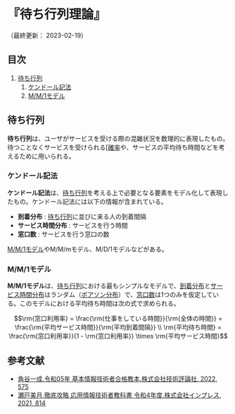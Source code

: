 # 『待ち行列理論』

（最終更新： 2023-02-19）


## 目次

1. [待ち行列](#待ち行列)
	1. [ケンドール記法](#ケンドール記法)
	1. [M/M/1モデル](#mm1モデル)


## 待ち行列

**待ち行列**は、ユーザがサービスを受ける際の混雑状況を数理的に表現したもの。待つことなくサービスを受けられる[[確率](./probability_and_statistics.md#確率)や、サービスの平均待ち時間などを考えるために用いられる。

### ケンドール記法

**ケンドール記法**は、[待ち行列](#待ち行列)を考える上で必要となる要素をモデル化して表現したもの。ケンドール記法には以下の情報が含まれている。

- **到着分布** : [待ち行列](#待ち行列)に並びに来る人の到着間隔
- **サービス時間分布** : サービスを行う時間
- **窓口数** : サービスを行う窓口の数

[M/M/1モデル](#mm1モデル)やM/M/mモデル、M/D/1モデルなどがある。

### M/M/1モデル

**M/M/1モデル**は、[待ち行列](#待ち行列)における最もシンプルなモデルで、[到着分布](#ケンドール記法)と[サービス時間分布](#ケンドール記法)はランダム（[ポアソン分布](./probability_and_statistics.md#ポアソン分布)）で、[窓口数](#ケンドール記法)は1つのみを仮定している。このモデルにおける平均待ち時間は次の式で求められる。

```math
\rm{窓口利用率} = \frac{\rm{仕事をしている時間}}{\rm{全体の時間}} = \frac{\rm{平均サービス時間}}{\rm{平均到着間隔}} \\
\rm{平均待ち時間} = \frac{\rm{窓口利用率}}{1 - \rm{窓口利用率}} \times \rm{平均サービス時間}
```


## 参考文献

- [角谷一成.令和05年 基本情報技術者合格教本.株式会社技術評論社, 2022, 575](https://gihyo.jp/book/2022/978-4-297-13164-7)
- [瀬戸美月.徹底攻略 応用情報技術者教科書 令和4年度.株式会社インプレス, 2021, 814](https://book.impress.co.jp/books/1121101057)
